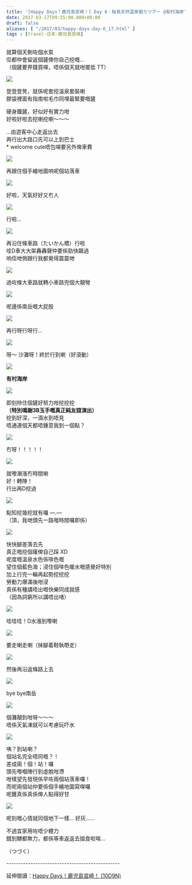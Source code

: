 ```yaml
---
title: '[Happy Days！鹿児島宮崎！] Day 6：桜島天然温泉掘りツアー @有村海岸'
date: 2017-03-17T09:55:00.000+08:00
draft: false
aliases: [ "/2017/03/happy-days-day-6_17.html" ]
tags : [travel-日本-鹿兒島宮崎]
---
```


就算個天刪咗個水泵  
佢都仲會留返個鏟俾你自己挖嘅…  
（個鏟要畀錢買㗎，唔係個天就咁擺低 TT）  

![](/images/kojkmi6f.jpg)  

登登登凳，就係呢套挖溫泉套裝喇  
膠袋裡面有指南啦毛巾同埋最緊要嘅鏟  
  
硬身鐵鏟，好似好有實力咁  
好啦好啦去挖喇挖喇～～～  
  
...由遊客中心走返出去  
再行出大路口先可以上到巴士  
\* welcome cute唔包㗎要另外俾車費  

![](/images/kojkmi6f1.jpg)  

再跟住個手繪地圖响呢個站落車  

![](/images/kojkmi6f2.jpg)  

好啦，天氣好好又冇人  

![](/images/kojkmi6f3.jpg)  

行啦…  

![](/images/kojkmi6f4.jpg)  

再沿住條車路（たいかん橋）行啦  
哇D車大大架轟轟聲仲要係勁快飆過  
响佢哋側跟行我都覺得震震哋  

![](/images/kojkmi6f5.jpg)  

過咗條大車路就轉小車路兜個大靚彎  

![](/images/kojkmi6f6.jpg)  

呢邊係南岳嘅大屁股  

![](/images/kojkmi6f7.jpg)  

再行呀行呀行…  

![](/images/kojkmi6f8.jpg)  

呀～ 沙灘呀！終於行到喇（好滾動）  

![](/images/kojkmi6f9.jpg)  

**有村海岸**  

![](/images/kojkmi6f10.jpg)  

即刻拎住個鏟好努力咁挖挖挖  
**（特別鳴謝3B玉手嘅真正純友誼演出）**  
挖到好深，一滴水到唔見  
唔通連個天都唔鍾意我到一個點？  

![](/images/kojkmi6f11.jpg)  

冇呀！！！！！  

![](/images/kojkmi6f12.jpg)  

就嚟潮漲冇時間喇  
好！轉陣！  
行出再D挖過  

![](/images/kojkmi6f13.jpg)  

點知挖幾挖就有囉 —.—  
（頂，我哋頭先一路嘥時間囉即係）  

![](/images/kojkmi6f14.jpg)  

快快腳差落去先  
真正嘅挖個窿俾自己踩 XD  
呢度嘅溫泉水色係啡色嘅  
望住個藍色海；浸住個啡色暖水嘅感覺好特別  
加上行完一輪再起勢挖挖挖  
勞動力爆滿後咁浸  
真係有種講唔出嘅快樂同成就感  
（因為詞窮所以講唔出啫）  

![](/images/kojkmi6f15.jpg)  

哇哇哇！D水漲到嚟喇  

![](/images/kojkmi6f16.jpg)  

要走喇走喇（抹腳着鞋執嘢走）  

![](/images/kojkmi6f17.jpg)  

然後再沿返條路上去  

![](/images/kojkmi6f18.jpg)  

bye bye南岳  

![](/images/kojkmi6f19.jpg)  

個灘靚到咁呀～～～  
唔係天氣凍就可以考慮玩吓水  

![](/images/kojkmi6f20.jpg)  

咦？到站喇？  
個站名完全唔同嘅？！  
差成兩！個！站！囉  
頭先嚟嗰陣行到虛脫咁滯  
咁樣望先發現係早咗兩個站落車囉！  
而呢兩個站仲要係個手繪地圖寫㗎囉  
呢鑊真係真係俾人點得好甘  

![](/images/kojkmi6f21.jpg)  

呢刻嘅心情就同個地下一樣... 好灰......  
  
不過宜家用咗唔少體力  
餓到嬲都無力，都係等車返返去搵食啦唉…  
  
  
（つづく）  
  
\-----------------------------------------------  
  
延伸閱讀：[Happy Days！鹿児島宮崎！ (10D9N)](https://hidie.net/kojkmi10d9n/)
